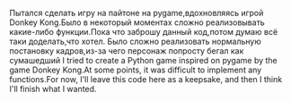 Пытался сделать игру на пайтоне на pygame,вдохновляясь игрой Donkey Kong.Было в некоторый моментах сложно реализовывать какие-либо функции.Пока что заброшу данный код,потом думаю всё таки доделать,что хотел.
Было сложно реализовать нормальную постановку кадров,из-за чего персонаж попросту бегал как сумашедший
I tried to create a Python game inspired on pygame by the game Donkey Kong.At some points, it was difficult to implement any functions.For now, I'll leave this code here as a keepsake, and then I think I'll finish what I wanted.          
